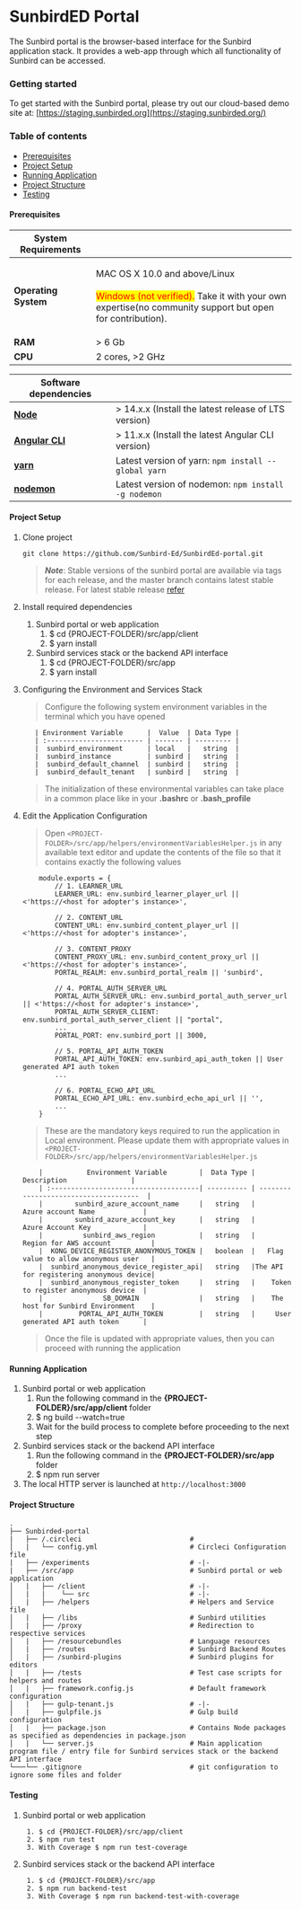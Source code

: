 # SunbirdED Portal

The Sunbird portal is the browser-based interface for the Sunbird application stack. It provides a web-app through which all functionality of Sunbird can be accessed.

### Getting started

To get started with the Sunbird portal, please try out our cloud-based demo site at: [https://staging.sunbirded.org](https://staging.sunbirded.org/)

### Table of contents

* [Prerequisites](https://github.com/Sunbird-Ed/SunbirdEd-portal#prerequisites)
* [Project Setup](https://github.com/Sunbird-Ed/SunbirdEd-portal#project-setup)
* [Running Application](https://github.com/Sunbird-Ed/SunbirdEd-portal#running-application)
* [Project Structure](https://github.com/Sunbird-Ed/SunbirdEd-portal#project-structure)
* [Testing](https://github.com/Sunbird-Ed/SunbirdEd-portal#testing)

#### Prerequisites

| **System Requirements** |                                                                                                                                                                                      |
| ----------------------- | ------------------------------------------------------------------------------------------------------------------------------------------------------------------------------------ |
| **Operating System**    | <p>MAC OS X 10.0 and above/Linux<br><br><mark style="color:red;">Windows (not verified).</mark> Take it with your own expertise(no community support but open for contribution).</p> |
| **RAM**                 | > 6 Gb                                                                                                                                                                               |
| **CPU**                 | 2 cores, >2 GHz                                                                                                                                                                      |

| Software dependencies                                            |                                                      |
| ---------------------------------------------------------------- | ---------------------------------------------------- |
| [**Node**](https://nodejs.org/en/download/)                      | > 14.x.x (Install the latest release of LTS version) |
| [**Angular CLI**](https://angular.io/cli#installing-angular-cli) | > 11.x.x (Install the latest Angular CLI version)    |
| [**yarn**](https://classic.yarnpkg.com/en/)                      | Latest version of yarn: `npm install --global yarn`  |
| [**nodemon**](https://www.npmjs.com/package/nodemon)             | Latest version of nodemon: `npm install -g nodemon`  |

#### Project Setup

1.  Clone project

    ```
    git clone https://github.com/Sunbird-Ed/SunbirdEd-portal.git
    ```

    > _**Note**_: Stable versions of the sunbird portal are available via tags for each release, and the master branch contains latest stable release. For latest stable release [refer](https://github.com/Sunbird-Ed/SunbirdEd-portal/branches)
2. Install required dependencies
   1. Sunbird portal or web application
      1. $ cd {PROJECT-FOLDER}/src/app/client
      2. $ yarn install
   2. Sunbird services stack or the backend API interface
      1. $ cd {PROJECT-FOLDER}/src/app
      2. $ yarn install
3.  Configuring the Environment and Services Stack

    > Configure the following system environment variables in the terminal which you have opened

    ```
       | Environment Variable      |  Value  | Data Type |
       | :------------------------ | ------- | --------- |
       |  sunbird_environment      | local   |   string  |
       |  sunbird_instance         | sunbird |   string  |
       |  sunbird_default_channel  | sunbird |   string  |
       |  sunbird_default_tenant   | sunbird |   string  |
    ```

    > The initialization of these environmental variables can take place in a common place like in your **.bashrc** or **.bash\_profile**
4.  Edit the Application Configuration

    > Open `<PROJECT-FOLDER>/src/app/helpers/environmentVariablesHelper.js` in any available text editor and update the contents of the file so that it contains exactly the following values

    ```
        module.exports = {
            // 1. LEARNER_URL   
            LEARNER_URL: env.sunbird_learner_player_url || <'https://<host for adopter's instance>',
            
            // 2. CONTENT_URL
            CONTENT_URL: env.sunbird_content_player_url || <'https://<host for adopter's instance>',
            
            // 3. CONTENT_PROXY  
            CONTENT_PROXY_URL: env.sunbird_content_proxy_url || <'https://<host for adopter's instance>',
            PORTAL_REALM: env.sunbird_portal_realm || 'sunbird',
            
            // 4. PORTAL_AUTH_SERVER_URL
            PORTAL_AUTH_SERVER_URL: env.sunbird_portal_auth_server_url || <'https://<host for adopter's instance>',
            PORTAL_AUTH_SERVER_CLIENT: env.sunbird_portal_auth_server_client || "portal",
            ...
            PORTAL_PORT: env.sunbird_port || 3000,
              
            // 5. PORTAL_API_AUTH_TOKEN
            PORTAL_API_AUTH_TOKEN: env.sunbird_api_auth_token || User generated API auth token
            ...
            
            // 6. PORTAL_ECHO_API_URL
            PORTAL_ECHO_API_URL: env.sunbird_echo_api_url || '',
            ...
        }
    ```

    > These are the mandatory keys required to run the application in Local environment. Please update them with appropriate values in `<PROJECT-FOLDER>/src/app/helpers/environmentVariablesHelper.js`

    ```markup
        |           Environment Variable        |  Data Type |             Description                |
        | :-------------------------------------| ---------- | -------------------------------------  |
        |        sunbird_azure_account_name     |   string   |          Azure account Name            |
        |        sunbird_azure_account_key      |   string   |          Azure Account Key             |
        |          sunbird_aws_region           |   string   |        Region for AWS account          |
        |  KONG_DEVICE_REGISTER_ANONYMOUS_TOKEN |   boolean  |   Flag value to allow anonymous user   |
        |  sunbird_anonymous_device_register_api|   string   |The API for registering anonymous device|
        |  sunbird_anonymous_register_token     |   string   |    Token to register anonymous device  |
        |               SB_DOMAIN               |   string   |    The host for Sunbird Environment    |
        |         PORTAL_API_AUTH_TOKEN         |   string   |     User generated API auth token      |
    ```

    > Once the file is updated with appropriate values, then you can proceed with running the application

#### Running Application

1. Sunbird portal or web application
   1. Run the following command in the **{PROJECT-FOLDER}/src/app/client** folder
   2. $ ng build --watch=true
   3. Wait for the build process to complete before proceeding to the next step
2. Sunbird services stack or the backend API interface
   1. Run the following command in the **{PROJECT-FOLDER}/src/app** folder
   2. $ npm run server
3. The local HTTP server is launched at `http://localhost:3000`

#### Project Structure

```
.
├── Sunbirded-portal                                            
|   ├── /.circleci                           # 
│   |   └── config.yml                       # Circleci Configuration file
|   ├── /experiments                         # -|-
|   ├── /src/app                             # Sunbird portal or web application
│   |   ├── /client                          # -|-
│   |   |    └── src                         # -|-
│   |   ├── /helpers                         # Helpers and Service file
│   |   ├── /libs                            # Sunbird utilities
│   |   ├── /proxy                           # Redirection to respective services
│   |   ├── /resourcebundles                 # Language resources
│   |   ├── /routes                          # Sunbird Backend Routes
│   |   ├── /sunbird-plugins                 # Sunbird plugins for editors
│   |   ├── /tests                           # Test case scripts for helpers and routes
│   |   ├── framework.config.js              # Default framework configuration
│   |   ├── gulp-tenant.js                   # -|-
│   |   ├── gulpfile.js                      # Gulp build configuration
│   |   ├── package.json                     # Contains Node packages as specified as dependencies in package.json
│   |   └── server.js                        # Main application program file / entry file for Sunbird services stack or the backend API interface
└───└── .gitignore                           # git configuration to ignore some files and folder
```

#### Testing

1.  Sunbird portal or web application

    ```
     1. $ cd {PROJECT-FOLDER}/src/app/client
     2. $ npm run test
     3. With Coverage $ npm run test-coverage
    ```
2.  Sunbird services stack or the backend API interface

    ```
     1. $ cd {PROJECT-FOLDER}/src/app
     2. $ npm run backend-test
     3. With Coverage $ npm run backend-test-with-coverage
    ```
